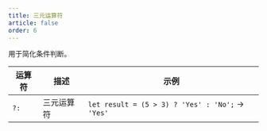 ```yaml
---
title: 三元运算符
article: false
order: 6
---
```

用于简化条件判断。

| 运算符 | 描述           | 示例                             |
|--------|----------------|----------------------------------|
| `?:`   | 三元运算符     | `let result = (5 > 3) ? 'Yes' : 'No';` → `'Yes'` |

